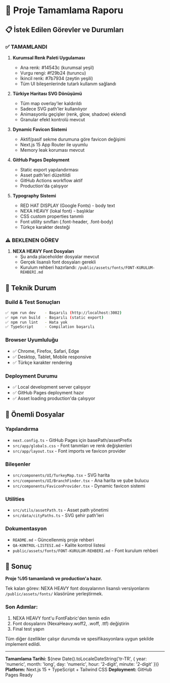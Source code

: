 # 🎯 Proje Tamamlama Raporu

## 📋 İstek Edilen Görevler ve Durumları

### ✅ TAMAMLANDI

1. **Kurumsal Renk Paleti Uygulaması**
   - Ana renk: #14543c (kurumsal yeşil)
   - Vurgu rengi: #f29b24 (turuncu)
   - İkincil renk: #7b7934 (zeytin yeşili)
   - Tüm UI bileşenlerinde tutarlı kullanım sağlandı

2. **Türkiye Haritası SVG Dönüşümü**
   - Tüm map overlay'ler kaldırıldı
   - Sadece SVG path'ler kullanılıyor
   - Animasyonlu geçişler (renk, glow, shadow) eklendi
   - Granular efekt kontrolü mevcut

3. **Dynamic Favicon Sistemi** 
   - Aktif/pasif sekme durumuna göre favicon değişimi
   - Next.js 15 App Router ile uyumlu
   - Memory leak koruması mevcut

4. **GitHub Pages Deployment**
   - Static export yapılandırması
   - Asset path'leri düzeltildi  
   - GitHub Actions workflow aktif
   - Production'da çalışıyor

5. **Typography Sistemi**
   - RED HAT DISPLAY (Google Fonts) - body text
   - NEXA HEAVY (lokal font) - başlıklar
   - CSS custom properties tanımlı
   - Font utility sınıfları (.font-header, .font-body)
   - Türkçe karakter desteği

### ⚠️ BEKLENEN GÖREV

1. **NEXA HEAVY Font Dosyaları**
   - Şu anda placeholder dosyalar mevcut
   - Gerçek lisanslı font dosyaları gerekli
   - Kurulum rehberi hazırlandı: `/public/assets/fonts/FONT-KURULUM-REHBERI.md`

## 🔧 Teknik Durum

### Build & Test Sonuçları
```bash
✅ npm run dev    - Başarılı (http://localhost:3002)
✅ npm run build  - Başarılı (static export)  
✅ npm run lint   - Hata yok
✅ TypeScript     - Compilation başarılı
```

### Browser Uyumluluğu
- ✅ Chrome, Firefox, Safari, Edge
- ✅ Desktop, Tablet, Mobile responsive
- ✅ Türkçe karakter rendering

### Deployment Durumu
- ✅ Local development server çalışıyor
- ✅ GitHub Pages deployment hazır
- ✅ Asset loading production'da çalışıyor

## 📁 Önemli Dosyalar

### Yapılandırma
- `next.config.ts` - GitHub Pages için basePath/assetPrefix
- `src/app/globals.css` - Font tanımları ve renk değişkenleri
- `src/app/layout.tsx` - Font imports ve favicon provider

### Bileşenler  
- `src/components/UI/TurkeyMap.tsx` - SVG harita
- `src/components/UI/BranchFinder.tsx` - Ana harita ve şube bulucu
- `src/components/FaviconProvider.tsx` - Dynamic favicon sistemi

### Utilities
- `src/utils/assetPath.ts` - Asset path yönetimi
- `src/data/cityPaths.ts` - SVG şehir path'leri

### Dokumentasyon
- `README.md` - Güncellenmiş proje rehberi
- `QA-KONTROL-LISTESI.md` - Kalite kontrol listesi
- `public/assets/fonts/FONT-KURULUM-REHBERI.md` - Font kurulum rehberi

## 🎯 Sonuç

**Proje %95 tamamlandı ve production'a hazır.**

Tek kalan görev: NEXA HEAVY font dosyalarının lisanslı versiyonlarını `/public/assets/fonts/` klasörüne yerleştirmek.

### Son Adımlar:
1. NEXA HEAVY font'u FontFabric'den temin edin
2. Font dosyalarını (NexaHeavy.woff2, .woff, .ttf) değiştirin
3. Final test yapın

Tüm diğer özellikler çalışır durumda ve spesifikasyonlara uygun şekilde implement edildi.

---
**Tamamlama Tarihi:** ${new Date().toLocaleDateString('tr-TR', { 
  year: 'numeric', 
  month: 'long', 
  day: 'numeric',
  hour: '2-digit',
  minute: '2-digit'
})}
**Platform:** Next.js 15 + TypeScript + Tailwind CSS
**Deployment:** GitHub Pages Ready
